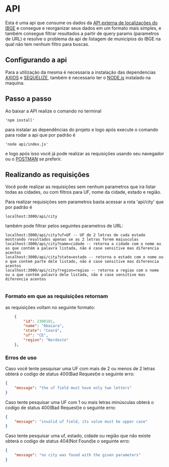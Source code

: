 # API

Esta é uma api que consume os dados da [API externa de localizações do IBGE](https://servicodados.ibge.gov.br/api/v1/localidades/municipios) e consegue e reorganizar seus dados em um formato mais simples, e também consegue filtrar resultados a partir de query params (parametros de URL) e resolve o problema da api de listagem de municipios do IBGE na qual não tem nenhum filtro para buscas.

## Configurando a api

Para a utilização da mesma é necessaria a instalação das dependencias [AXIOS](https://axios-http.com/) e [SEQUELIZE](https://sequelize.org/), também é necessario ter o [NODE.js](https://nodejs.org/en/) instalado na maquina.

## Passo a passo 

Ao baixar a API realize o comando no terminal 
```RAW
'npm install'
```
para instalar as dependências do projeto e logo após execute o comando para rodar a api que por padrão é

```RAW
'node api/index.js'
```
e logo após isso você já pode realizar as requisições usando seu navegador ou o [POSTMAN](https://www.postman.com/) se preferir.

## Realizando as requisições

Você pode realizar as requisições sem nenhum parametros que ira listar todas as cidades, ou com filtros para UF, nome da cidade, estado e região.

Para realizar requisições sem parametros basta acessar a rota 'api/city' que por padrão é
```RAW
localhost:3000/api/city
```
também pode filtrar pelos seguintes parametros de URL:
```RAW
localhost:3000/api/city?uf=UF -- UF de 2 letras de cada estado mostrando resultados apenas se as 2 letras forem maiusculas 
localhost:3000/api/city?name=cidade -- retorna a cidade com o nome ou as que contém a palavra listada, não é case sensitive mas diferencia acentos
localhost:3000/api/city?state=estado -- retorna o estado com o nome ou o que contem parte dele listado, não é case sensitive mas diferencia acentos
localhost:3000/api/city?region=regiao -- retorna a regiao com o nome ou a que contém palavra dele listada, não é case sensitive mas diferencia acentos
  
```

### Formato em que as requisições retornam

as requisições voltam no seguinte formato:

```JSON
    {
        "id": 2300101,
        "name": "Abaiara",
        "state": "Ceará",
        "uf": "CE",
        "region": "Nordeste"
    },
```

### Erros de uso

Caso você tente pesquisar uma UF com mais de 2 ou menos de 2 letras obterá o codigo de status 400(Bad Request)e o seguinte erro:

```JSON
{
    "message": "the uf field must have only two letters"
}
```

Caso tente pesquisar uma UF com 1 ou mais letras minúsculas obterá o codigo de status 400(Bad Request)e o seguinte erro:

```JSON
{
    "message": "invalid uf field, its value must be upper case"
}
```

Caso tente pesquisar uma uf, estado, cidade ou região que não existe obterá o codigo de status 404(Not Found)e o seguinte erro:
```JSON
{
    "message": "no city was found with the given parameters"
}
```


